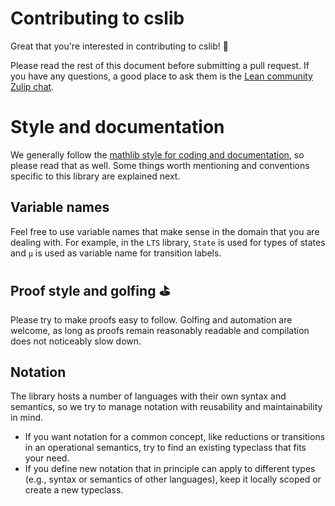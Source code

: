 # Contributing to cslib

Great that you're interested in contributing to cslib! :tada:

Please read the rest of this document before submitting a pull request. If you have any questions, a good place to ask them is the [Lean community Zulip chat](https://leanprover.zulipchat.com/).

# Style and documentation

We generally follow the [mathlib style for coding and documentation](https://leanprover-community.github.io/contribute/style.html), so please read that as well. Some things worth mentioning and conventions specific to this library are explained next.

## Variable names

Feel free to use variable names that make sense in the domain that you are dealing with. For example, in the `LTS` library, `State` is used for types of states and `μ` is used as variable name for transition labels.

## Proof style and golfing :golf:

Please try to make proofs easy to follow.
Golfing and automation are welcome, as long as proofs remain reasonably readable and compilation does not noticeably slow down.

## Notation

The library hosts a number of languages with their own syntax and semantics, so we try to manage notation with reusability and maintainability in mind.

- If you want notation for a common concept, like reductions or transitions in an operational semantics, try to find an existing typeclass that fits your need.
- If you define new notation that in principle can apply to different types (e.g., syntax or semantics of other languages), keep it locally scoped or create a new typeclass.